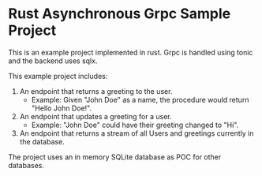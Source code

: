 # Rust Asynchronous Grpc Sample Project
This is an example project implemented in rust. Grpc is handled using tonic and the backend uses sqlx.

This example project includes:
1. An endpoint that returns a greeting to the user. 
    - Example: Given "John Doe" as a name, the procedure would return "Hello John Doe!".
2. An endpoint that updates a greeting for a user. 
    - Example: "John Doe" could have their greeting changed to "Hi".
3. An endpoint that returns a stream of all Users and greetings currently in the database.

The project uses an in memory SQLite database as POC for other databases.
